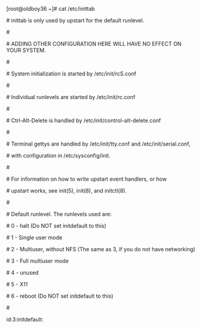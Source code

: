 \[root@oldboy36 ~\]\# cat /etc/inittab

\# inittab is only used by upstart for the default runlevel.

\#

\# ADDING OTHER CONFIGURATION HERE WILL HAVE NO EFFECT ON YOUR SYSTEM.

\#

\# System initialization is started by /etc/init/rcS.conf

\#

\# Individual runlevels are started by /etc/init/rc.conf

\#

\# Ctrl-Alt-Delete is handled by /etc/init/control-alt-delete.conf

\#

\# Terminal gettys are handled by /etc/init/tty.conf and /etc/init/serial.conf,

\# with configuration in /etc/sysconfig/init.

\#

\# For information on how to write upstart event handlers, or how

\# upstart works, see init\(5\), init\(8\), and initctl\(8\).

\#

\# Default runlevel. The runlevels used are:

\# 0 - halt \(Do NOT set initdefault to this\)

\# 1 - Single user mode

\# 2 - Multiuser, without NFS \(The same as 3, if you do not have networking\)

\# 3 - Full multiuser mode

\# 4 - unused

\# 5 - X11

\# 6 - reboot \(Do NOT set initdefault to this\)

\#

id:3:initdefault:

